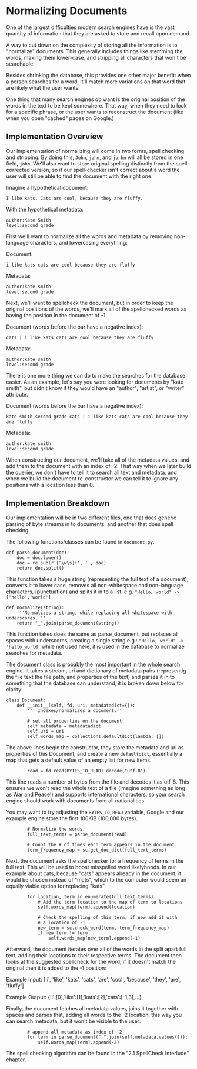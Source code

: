 Normalizing Documents
=====================

One of the largest difficulties modern search engines have is the vast quantity 
of information that they are asked to store and recall upon demand.

A way to cut down on the complexity of storing all the information is to 
"normalize" documents. This generally includes things like stemming the words,
making them lower-case, and stripping all characters that won't be searchable.

Besides shrinking the database, this provides one other major benefit: when a 
person searches for a word, it'll match more variations on that word that are
likely what the user wants.

One thing that many search engines *do* want is the original position of the
words in the text to be kept somewhere. That way, when they need to look for
a specific phrase, or the user wants to reconstruct the document (like when
you open "cached" pages on Google.)

Implementation Overview
-----------------------

Our implementation of normalizing will come in two forms, spell checking and 
stripping. By doing this, `John`, `john`, and `jo-hn` will all be stored in one 
field, `john`. We'll also want to store original spelling distinctly from 
the spell-corrected version, so if our spell-checker isn't correct about a word
the user will still be able to find the document with the right one.

Imagine a hypothetical document:

	I like kats. Cats are cool, because they are fluffy.

With the hypothetical metadata:

	author:Kate Smith
	level:second grade

First we'll want to normalize all the words and metadata by removing 
non-language characters, and lowercasing everything:

Document:

	i like kats cats are cool because they are fluffy
	
Metadata:

	author:kate smith
	level:second grade


Next, we'll want to spellcheck the document, but in order to keep the original
positions of the words, we'll mark all of the spellchecked words as having the 
position in the document of -1.

Document (words before the bar have a negative index):

	cats | i like kats cats are cool because they are fluffy
	
Metadata:

	author:kate smith
	level:second grade

There is one more thing we can do to make the searches for the database easier.
As an example, let's say you were looking for documents by "kate smith", but 
didn't know if they would have an "author", "artist", or "writer" attribute.

Document (words before the bar have a negative index):

	kate smith second grade cats | i like kats cats are cool because they are fluffy
	
Metadata:

	author:kate smith
	level:second grade

When constructing our document, we'll take all of the metadata values, and add
them to the document with an index of -2. That way when we later build the 
querier, we don't have to tell it to search all text and metadata, and when we
build the document re-constructor we can tell it to ignore any positions with
a location less than 0.

Implementation Breakdown
------------------------

Our implementation will be in two different files, one that does generic
parsing of byte streams in to documents, and another that does spell checking.

The following functions/classes can be found in `document.py`.


	def parse_document(doc):
		doc = doc.lower()
		doc = re.sub(r'[^\w\s]+', '', doc)
		return doc.split()

This function takes a huge string (representing the full text of a document), 
converts it to lower case, removes all non-whitespace and non-language 
characters, (punctuation) and splits it in to a list. e.g.
`"Hello, world" -> ['hello','world']`


	def normalize(string):
		'''Normalizes a string, while replacing all whitespace with underscores.'''
		return "_".join(parse_document(string))

This function takes does the same as parse_document, but replaces all spaces 
with underscores, creating a single string e.g.:
`"Hello, world" -> 'hello_world'` while not used here, it is used in the 
database to normalize searches for metadata.


The document class is probably the most important in the whole search engine.
It takes a stream, uri and dictionary of metadata pairs (representig the file 
text the file path, and properties of the text) and parses it in to something
that the database can understand, it is broken down below for clarity:

	class Document:
		def __init__(self, fd, uri, metadatadict={}):
			''' Indexes/normalizes a document.'''
			
			# set all properties on the document.
			self.metadata = metadatadict
			self.uri = uri
			self.words_map = collections.defaultdict(lambda: [])

The above lines begin the constructor, they store the metadata and uri as 
properties of this Document, and create a new `defaultdict`, essentially a map
that gets a default value of an empty list for new items.

			read = fd.read(BYTES_TO_READ).decode("utf-8")

This line reads a number of bytes from the file and decodes it as utf-8. This 
ensures we won't read the whole text of a file (imagine something as long as 
War and Peace!) and supports international characters, so your search engine
should work with documents from all nationalities.

You may want to try adjusting the `BYTES_TO_READ` variable, Google and our 
example engine store the first 100KiB (100,000 bytes).
		
			# Normalize the words.
			full_text_terms = parse_document(read)
		
			# Count the # of times each term appears in the document.
			term_frequency_map = sc.get_doc_dict(full_text_terms)

Next, the document asks the spellchecker for a frequency of terms in the full
text. This will be used to boost misspelled word likelyhoods. In our example 
about cats, because "cats" appears already in the document, it would be chosen 
instead of "mats", which to the computer would seem an equally viable option for
replacing "kats".

		
			for location, term in enumerate(full_text_terms):
				# Add the term location to the map of term to locations
				self.words_map[term].append(location)
			
				# Check the spelling of this term, if new add it with
				# a location of -1
				new_term = sc.check_word(term, term_frequency_map)
				if new_term != term:
					self.words_map[new_term].append(-1)

Afterward, the document iterates over all of the words in the split apart full 
text, adding their locations to their respective terms. The document then
looks at the suggested spellcheck for the word, if it doesn't match the original
then it is added to the -1 position:

Example Input:
	['i', 'like', 'kats', 'cats', 'are', 'cool', 'because', 'they', 'are', 'fluffy']

Example Output:
	{'i':[0],'like':[1],'kats':[2],'cats':[-1,3],...}

Finally, the document fetches all metadata values, joins it together with spaces
and parses that, adding all words to the -2 location, this way you can search
metadata, but it won't be visible to the user:

			# append all metadata as index of -2
			for term in parse_document(" ".join(self.metadata.values())):
				self.words_map[term].append(-2)

The spell checking algorithm can be found in the "2.1 SpellCheck Interlude" 
chapter.
